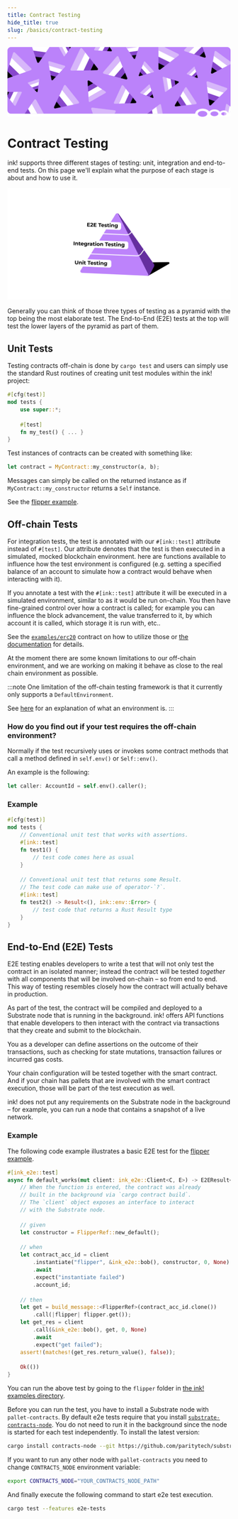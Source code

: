```yaml
---
title: Contract Testing
hide_title: true
slug: /basics/contract-testing
---
```


![Testing1 Title Picture](/img/title/testing1.svg)

# Contract Testing

ink! supports three different stages of testing: unit, integration
and end-to-end tests. On this page we'll explain what the purpose
of each stage is about and how to use it.

<img src="/img/testing.png" />

Generally you can think of those three types of testing as a pyramid
with the top being the most elaborate test. The End-to-End (E2E)
tests at the top will test the lower layers of the pyramid as part
of them.

## Unit Tests

Testing contracts off-chain is done by `cargo test` and users can simply use the standard Rust
routines of creating unit test modules within the ink! project:

```rust
#[cfg(test)]
mod tests {
    use super::*;

    #[test]
    fn my_test() { ... }
}
```

Test instances of contracts can be created with something like:

```rust
let contract = MyContract::my_constructor(a, b);
```

Messages can simply be called on the returned instance as if `MyContract::my_constructor` returns a
`Self` instance.

See the [flipper example](https://github.com/use-ink/ink-examples/blob/main/flipper/lib.rs).

## Off-chain Tests

For integration tests, the test is annotated with our `#[ink::test]`
attribute instead of `#[test]`. Our attribute denotes that
the test is then executed in a simulated, mocked blockchain environment.
here are functions available to influence how the test environment
is configured (e.g. setting a specified balance of an account to
simulate how a contract would behave when interacting with it).

If you annotate a test with the `#[ink::test]` attribute it
will be executed in a simulated environment, similar to as it
would be run on-chain.
You then have fine-grained control over how a contract is called; 
for example you can influence the block advancement, the value transferred to it,
by which account it is called, which storage it is run with, etc..

See the [`examples/erc20`](https://github.com/use-ink/ink-examples/blob/main/erc20/lib.rs) contract on how to utilize those or [the documentation](https://docs.rs/ink/4.0.0/ink/attr.test.html) for details.

At the moment there are some known limitations to our off-chain environment,
and we are working on making it behave as close to the real chain environment
as possible.

:::note
One limitation of the off-chain testing framework is that it
currently only supports a `DefaultEnvironment`.

See [here](./environment.md) for an explanation of what an environment is.
:::

### How do you find out if your test requires the off-chain environment?

Normally if the test recursively uses or invokes some contract methods that
call a method defined in `self.env()` or `Self::env()`.

An example is the following:

```rust
let caller: AccountId = self.env().caller();
```

### Example

```rust
#[cfg(test)]
mod tests {
    // Conventional unit test that works with assertions.
    #[ink::test]
    fn test1() {
        // test code comes here as usual
    }

    // Conventional unit test that returns some Result.
    // The test code can make use of operator-`?`.
    #[ink::test]
    fn test2() -> Result<(), ink::env::Error> {
        // test code that returns a Rust Result type
    }
}
```

## End-to-End (E2E) Tests

E2E testing enables developers to write a test that will not only test the contract in an
isolated manner; instead the contract will be tested _together_ with all components that
will be involved on-chain – so from end to end. This way of testing resembles closely
how the contract will actually behave in production.

As part of the test, the contract will be compiled and deployed to a Substrate node that
is running in the background. ink! offers API functions that enable developers to then
interact with the contract via transactions that they create and submit to the blockchain.

You as a developer can define assertions on the outcome of their transactions, such as checking
for state mutations, transaction failures or incurred gas costs.

Your chain configuration will be tested together with the smart contract. And if your
chain has pallets that are involved with the smart contract execution, those will be
part of the test execution as well.

ink! does not put any requirements on the Substrate node in the background – for example,
you can run a node that contains a snapshot of a live network.

### Example

The following code example illustrates a basic E2E test for the
[flipper example](https://github.com/use-ink/ink-examples/blob/main/flipper/lib.rs).

```rust
#[ink_e2e::test]
async fn default_works(mut client: ink_e2e::Client<C, E>) -> E2EResult<()> {
    // When the function is entered, the contract was already
    // built in the background via `cargo contract build`.
    // The `client` object exposes an interface to interact
    // with the Substrate node.
    
    // given
    let constructor = FlipperRef::new_default();

    // when
    let contract_acc_id = client
        .instantiate("flipper", &ink_e2e::bob(), constructor, 0, None)
        .await
        .expect("instantiate failed")
        .account_id;

    // then
    let get = build_message::<FlipperRef>(contract_acc_id.clone())
        .call(|flipper| flipper.get());
    let get_res = client
        .call(&ink_e2e::bob(), get, 0, None)
        .await
        .expect("get failed");
    assert!(matches!(get_res.return_value(), false));

    Ok(())
}
```

You can run the above test by going to the `flipper` folder in
[the ink! examples directory](https://github.com/use-ink/ink-examples/tree/main).

Before you can run the test, you have to install a Substrate
node with `pallet-contracts`. By default e2e tests require that you install [`substrate-contracts-node`](https://github.com/paritytech/substrate-contracts-node). You do not need to run it in the background since the node is started for each test independently.
To install the latest version:

```sh
cargo install contracts-node --git https://github.com/paritytech/substrate-contracts-node.git
```
If you want to run any other node with `pallet-contracts` you need to change `CONTRACTS_NODE` environment variable:

```sh
export CONTRACTS_NODE="YOUR_CONTRACTS_NODE_PATH"
```

And finally execute the following command to start e2e test execution.

```sh
cargo test --features e2e-tests
```
